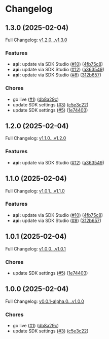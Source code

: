 # Changelog

## 1.3.0 (2025-02-04)

Full Changelog: [v1.2.0...v1.3.0](https://github.com/BrainbaseHQ/brainbase-python-sdk/compare/v1.2.0...v1.3.0)

### Features

* **api:** update via SDK Studio ([#10](https://github.com/BrainbaseHQ/brainbase-python-sdk/issues/10)) ([4fb75c8](https://github.com/BrainbaseHQ/brainbase-python-sdk/commit/4fb75c8c78c172cb0a80be304334803956968247))
* **api:** update via SDK Studio ([#12](https://github.com/BrainbaseHQ/brainbase-python-sdk/issues/12)) ([a363549](https://github.com/BrainbaseHQ/brainbase-python-sdk/commit/a3635498129383f20cae75014ad9720e18cc7ec6))
* **api:** update via SDK Studio ([#8](https://github.com/BrainbaseHQ/brainbase-python-sdk/issues/8)) ([312b657](https://github.com/BrainbaseHQ/brainbase-python-sdk/commit/312b657cf73569a314b3c64ed83521ca2bb576a5))


### Chores

* go live ([#1](https://github.com/BrainbaseHQ/brainbase-python-sdk/issues/1)) ([db8a29c](https://github.com/BrainbaseHQ/brainbase-python-sdk/commit/db8a29c23e871872bcfc26b15bc7e4b27b0b08b3))
* update SDK settings ([#3](https://github.com/BrainbaseHQ/brainbase-python-sdk/issues/3)) ([c5e3c22](https://github.com/BrainbaseHQ/brainbase-python-sdk/commit/c5e3c223ba6a7df56e290877e55c31e81c1d4b52))
* update SDK settings ([#5](https://github.com/BrainbaseHQ/brainbase-python-sdk/issues/5)) ([1e74403](https://github.com/BrainbaseHQ/brainbase-python-sdk/commit/1e744032bc5800bb1b4f97a703cfdd1a7a7dd922))

## 1.2.0 (2025-02-04)

Full Changelog: [v1.1.0...v1.2.0](https://github.com/BrainbaseHQ/brainbase-python-sdk/compare/v1.1.0...v1.2.0)

### Features

* **api:** update via SDK Studio ([#12](https://github.com/BrainbaseHQ/brainbase-python-sdk/issues/12)) ([a363549](https://github.com/BrainbaseHQ/brainbase-python-sdk/commit/a3635498129383f20cae75014ad9720e18cc7ec6))

## 1.1.0 (2025-02-04)

Full Changelog: [v1.0.1...v1.1.0](https://github.com/BrainbaseHQ/brainbase-python-sdk/compare/v1.0.1...v1.1.0)

### Features

* **api:** update via SDK Studio ([#10](https://github.com/BrainbaseHQ/brainbase-python-sdk/issues/10)) ([4fb75c8](https://github.com/BrainbaseHQ/brainbase-python-sdk/commit/4fb75c8c78c172cb0a80be304334803956968247))
* **api:** update via SDK Studio ([#8](https://github.com/BrainbaseHQ/brainbase-python-sdk/issues/8)) ([312b657](https://github.com/BrainbaseHQ/brainbase-python-sdk/commit/312b657cf73569a314b3c64ed83521ca2bb576a5))

## 1.0.1 (2025-02-04)

Full Changelog: [v1.0.0...v1.0.1](https://github.com/BrainbaseHQ/brainbase-python-sdk/compare/v1.0.0...v1.0.1)

### Chores

* update SDK settings ([#5](https://github.com/BrainbaseHQ/brainbase-python-sdk/issues/5)) ([1e74403](https://github.com/BrainbaseHQ/brainbase-python-sdk/commit/1e744032bc5800bb1b4f97a703cfdd1a7a7dd922))

## 1.0.0 (2025-02-04)

Full Changelog: [v0.0.1-alpha.0...v1.0.0](https://github.com/BrainbaseHQ/brainbase-python-sdk/compare/v0.0.1-alpha.0...v1.0.0)

### Chores

* go live ([#1](https://github.com/BrainbaseHQ/brainbase-python-sdk/issues/1)) ([db8a29c](https://github.com/BrainbaseHQ/brainbase-python-sdk/commit/db8a29c23e871872bcfc26b15bc7e4b27b0b08b3))
* update SDK settings ([#3](https://github.com/BrainbaseHQ/brainbase-python-sdk/issues/3)) ([c5e3c22](https://github.com/BrainbaseHQ/brainbase-python-sdk/commit/c5e3c223ba6a7df56e290877e55c31e81c1d4b52))
